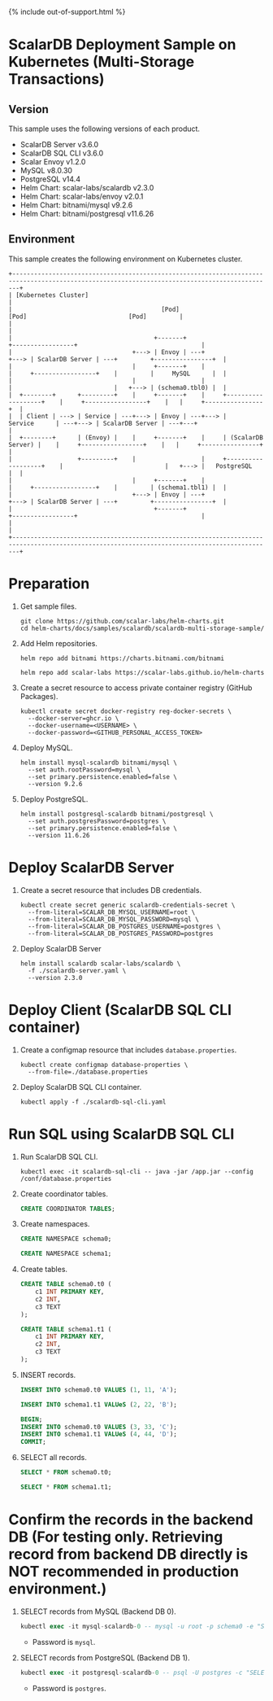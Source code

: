 {% include out-of-support.html %}

# ScalarDB Deployment Sample on Kubernetes (Multi-Storage Transactions)

## Version

This sample uses the following versions of each product.

* ScalarDB Server v3.6.0
* ScalarDB SQL CLI v3.6.0
* Scalar Envoy v1.2.0
* MySQL v8.0.30
* PostgreSQL v14.4
* Helm Chart: scalar-labs/scalardb v2.3.0
* Helm Chart: scalar-labs/envoy v2.0.1
* Helm Chart: bitnami/mysql v9.2.6
* Helm Chart: bitnami/postgresql v11.6.26

## Environment

This sample creates the following environment on Kubernetes cluster.

```
+----------------------------------------------------------------------------------------------------------------------------------------------+
| [Kubernetes Cluster]                                                                                                                         |
|                                         [Pod]                                                 [Pod]                            [Pod]         |
|                                                                                                                                              |
|                                       +-------+                                         +-----------------+                                  |
|                                 +---> | Envoy | ---+                              +---> | ScalarDB Server | ---+         +----------------+  |
|                                 |     +-------+    |                              |     +-----------------+    |         |     MySQL      |  |
|                                 |                  |                              |                            |   +---> | (schema0.tbl0) |  |
|  +--------+      +---------+    |     +-------+    |     +-------------------+    |     +-----------------+    |   |     +----------------+  |
|  | Client | ---> | Service | ---+---> | Envoy | ---+---> |      Service      | ---+---> | ScalarDB Server | ---+---+                         |
|  +--------+      | (Envoy) |    |     +-------+    |     | (ScalarDB Server) |    |     +-----------------+    |   |     +----------------+  |
|                  +---------+    |                  |     +-------------------+    |                            |   +---> |   PostgreSQL   |  |
|                                 |     +-------+    |                              |     +-----------------+    |         | (schema1.tbl1) |  |
|                                 +---> | Envoy | ---+                              +---> | ScalarDB Server | ---+         +----------------+  |
|                                       +-------+                                         +-----------------+                                  |
|                                                                                                                                              |
+----------------------------------------------------------------------------------------------------------------------------------------------+
```

# Preparation

1. Get sample files.
   ```console
   git clone https://github.com/scalar-labs/helm-charts.git
   cd helm-charts/docs/samples/scalardb/scalardb-multi-storage-sample/
   ```

1. Add Helm repositories.
   ```console
   helm repo add bitnami https://charts.bitnami.com/bitnami
   ```
   ```console
   helm repo add scalar-labs https://scalar-labs.github.io/helm-charts
   ```

1. Create a secret resource to access private container registry (GitHub Packages).
   ```console
   kubectl create secret docker-registry reg-docker-secrets \
     --docker-server=ghcr.io \
     --docker-username=<USERNAME> \
     --docker-password=<GITHUB_PERSONAL_ACCESS_TOKEN>
   ```

1. Deploy MySQL.
   ```console
   helm install mysql-scalardb bitnami/mysql \
     --set auth.rootPassword=mysql \
     --set primary.persistence.enabled=false \
     --version 9.2.6
   ```

1. Deploy PostgreSQL.
   ```console
   helm install postgresql-scalardb bitnami/postgresql \
     --set auth.postgresPassword=postgres \
     --set primary.persistence.enabled=false \
     --version 11.6.26
   ```

# Deploy ScalarDB Server

1. Create a secret resource that includes DB credentials.
   ```console
   kubectl create secret generic scalardb-credentials-secret \
     --from-literal=SCALAR_DB_MYSQL_USERNAME=root \
     --from-literal=SCALAR_DB_MYSQL_PASSWORD=mysql \
     --from-literal=SCALAR_DB_POSTGRES_USERNAME=postgres \
     --from-literal=SCALAR_DB_POSTGRES_PASSWORD=postgres
   ```

1. Deploy ScalarDB Server
   ```console
   helm install scalardb scalar-labs/scalardb \
     -f ./scalardb-server.yaml \
     --version 2.3.0
   ```

# Deploy Client (ScalarDB SQL CLI container)

1. Create a configmap resource that includes `database.properties`.
   ```console
   kubectl create configmap database-properties \
     --from-file=./database.properties
   ```

1. Deploy ScalarDB SQL CLI container.
   ```console
   kubectl apply -f ./scalardb-sql-cli.yaml
   ```

# Run SQL using ScalarDB SQL CLI

1. Run ScalarDB SQL CLI.
   ```console
   kubectl exec -it scalardb-sql-cli -- java -jar /app.jar --config /conf/database.properties
   ```

1. Create coordinator tables.
   ```sql
   CREATE COORDINATOR TABLES;
   ```

1. Create namespaces.
   ```sql
   CREATE NAMESPACE schema0;
   ```
   ```sql
   CREATE NAMESPACE schema1;
   ```

1. Create tables.
   ```sql
   CREATE TABLE schema0.t0 (
       c1 INT PRIMARY KEY,
       c2 INT,
       c3 TEXT
   );
   ```
   ```sql
   CREATE TABLE schema1.t1 (
       c1 INT PRIMARY KEY,
       c2 INT,
       c3 TEXT
   );
   ```

1. INSERT records.
   ```sql
   INSERT INTO schema0.t0 VALUES (1, 11, 'A');
   ```
   ```sql
   INSERT INTO schema1.t1 VALUeS (2, 22, 'B');
   ```
   ```sql
   BEGIN;
   INSERT INTO schema0.t0 VALUES (3, 33, 'C');
   INSERT INTO schema1.t1 VALUeS (4, 44, 'D');
   COMMIT;
   ```

1. SELECT all records.
   ```sql
   SELECT * FROM schema0.t0;
   ```
   ```sql
   SELECT * FROM schema1.t1;
   ```

# Confirm the records in the backend DB (For testing only. Retrieving record from backend DB directly is NOT recommended in production environment.)

1. SELECT records from MySQL (Backend DB 0).
   ```sql
   kubectl exec -it mysql-scalardb-0 -- mysql -u root -p schema0 -e "SELECT c1, c2, c3, tx_id FROM t0"
   ```
   * Password is `mysql`.

1. SELECT records from PostgreSQL (Backend DB 1).
   ```sql
   kubectl exec -it postgresql-scalardb-0 -- psql -U postgres -c "SELECT c1, c2, c3, tx_id FROM schema1.t1"
   ```
   * Password is `postgres`.
